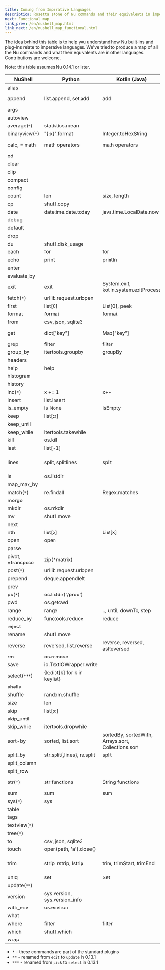 ```yaml
---
title: Coming from Imperative Languages
description: Rosetta stone of Nu commands and their equivalents in imperative languages
next: Functional map
link_prev: /en/nushell_map.html
link_next: /en/nushell_map_functional.html
---
```


The idea behind this table is to help you understand how Nu built-ins and plug-ins relate to imperative languages. We've tried to produce a map of all the Nu commands and what their equivalents are in other languages. Contributions are welcome.

Note: this table assumes Nu 0.14.1 or later.


| NuShell                | Python                        | Kotlin (Java)                                        | C++                                        | Rust                                            |
| ---------------------- | ----------------------------- | ---------------------------------------------------- | ------------------------------------------ | ----------------------------------------------- |
| alias                  |                               |                                                      |                                            |                                                 |
| append                 | list.append, set.add          | add                                                  | push_back, emplace_back                    | push, push_back                                 |
| args                   |                               |                                                      |                                            |                                                 |
| autoview               |                               |                                                      |                                            |                                                 |
| average(`*`)           | statistics.mean               |                                                      |                                            |                                                 |
| binaryview(`*`)        | \"{:x}\".format               | Integer.toHexString                                  |                                            |                                                 |
| calc, = math           | math operators                | math operators                                       | math operators                             | math operators                                  |
| cd                     |                               |                                                      |                                            |                                                 |
| clear                  |                               |                                                      |                                            |                                                 |
| clip                   |                               |                                                      |                                            |                                                 |
| compact                |                               |                                                      |                                            |                                                 |
| config                 |                               |                                                      |                                            |                                                 |
| count                  | len                           | size, length                                         | length                                     | len                                             |
| cp                     | shutil.copy                   |                                                      |                                            |                                                 |
| date                   | datetime.date.today           | java.time.LocalDate.now                              |                                            |                                                 |
| debug                  |                               |                                                      |                                            |                                                 |
| default                |                               |                                                      |                                            |                                                 |
| drop                   |                               |                                                      |                                            |                                                 |
| du                     | shutil.disk_usage             |                                                      |                                            |                                                 |
| each                   | for                           | for                                                  | for                                        | for                                             |
| echo                   | print                         | println                                              | printf                                     | println!                                        |
| enter                  |                               |                                                      |                                            |                                                 |
| evaluate_by            |                               |                                                      |                                            |                                                 |
| exit                   | exit                          | System.exit, kotlin.system.exitProcess               | exit                                       | exit                                            |
| fetch(`*`)             | urllib.request.urlopen        |                                                      |                                            |                                                 |
| first                  | list[0]                       | List[0], peek                                        | vector[0], top                             | Vec[0]                                          |
| format                 | format                        | format                                               | format                                     | format!                                         |
| from                   | csv, json, sqlite3            |                                                      |                                            |                                                 |
| get                    | dict[\"key\"]                 | Map[\"key\"]                                         | map[\"key\"]                               | HashMap["key"], get, entry                      |
| grep                   | filter                        | filter                                               | filter                                     | filter                                          |
| group_by               | itertools.groupby             | groupBy                                              |                                            | group_by                                        |
| headers                |                               |                                                      |                                            |                                                 |
| help                   | help                          |                                                      |                                            |                                                 |
| histogram              |                               |                                                      |                                            |                                                 |
| history                |                               |                                                      |                                            |                                                 |
| inc(`*`)               | x += 1                        | x++                                                  | x++                                        | x += 1                                          |
| insert                 | list.insert                   |                                                      |                                            |                                                 |
| is_empty               | is None                       | isEmpty                                              | empty                                      | is_empty                                        |
| keep                   | list[:x]                      |                                                      |                                            | &Vec[..x]                                       |
| keep_until             |                               |                                                      |                                            |                                                 |
| keep_while             | itertools.takewhile           |                                                      |                                            |                                                 |
| kill                   | os.kill                       |                                                      |                                            |                                                 |
| last                   | list[-1]                      |                                                      |                                            | &Vec[Vec.len()-1]                               |
| lines                  | split, splitlines             | split                                                | views::split                               | split, split_whitespace, rsplit, lines          |
| ls                     | os.listdir                    |                                                      |                                            |                                                 |
| map_max_by             |                               |                                                      |                                            |                                                 |
| match(`*`)             | re.findall                    | Regex.matches                                        | regex_match                                |                                                 |
| merge                  |                               |                                                      |                                            |                                                 |
| mkdir                  | os.mkdir                      |                                                      |                                            |                                                 |
| mv                     | shutil.move                   |                                                      |                                            |                                                 |
| next                   |                               |                                                      |                                            |                                                 |
| nth                    | list[x]                       | List[x]                                              | vector[x]                                  | Vec[x]                                          |
| open                   | open                          |                                                      |                                            |                                                 |
| parse                  |                               |                                                      |                                            |                                                 |
| pivot, =transpose      | zip(*matrix)                  |                                                      |                                            |                                                 |
| post(`*`)              | urllib.request.urlopen        |                                                      |                                            |                                                 |
| prepend                | deque.appendleft              |                                                      |                                            |                                                 |
| prev                   |                               |                                                      |                                            |                                                 |
| ps(`*`)                | os.listdir('/proc')           |                                                      |                                            |                                                 |
| pwd                    | os.getcwd                     |                                                      |                                            |                                                 |
| range                  | range                         | .., until, downTo, step                              | iota                                       | ..                                              |
| reduce_by              | functools.reduce              | reduce                                               | reduce                                     | fold, rfold, scan                               |
| reject                 |                               |                                                      |                                            |                                                 |
| rename                 | shutil.move                   |                                                      |                                            |                                                 |
| reverse                | reversed, list.reverse        | reverse, reversed, asReversed                        | reverse                                    | rev                                             |
| rm                     | os.remove                     |                                                      |                                            |                                                 |
| save                   | io.TextIOWrapper.write        |                                                      |                                            |                                                 |
| select(`***`)          | {k:dict[k] for k in keylist}  |                                                      |                                            |                                                 |
| shells                 |                               |                                                      |                                            |                                                 |
| shuffle                | random.shuffle                |                                                      |                                            |                                                 |
| size                   | len                           |                                                      |                                            |                                                 |
| skip                   | list[x:]                      |                                                      |                                            | &Vec[x..]                                       |
| skip_until             |                               |                                                      |                                            |                                                 |
| skip_while             | itertools.dropwhile           |                                                      |                                            |                                                 |
| sort-by                | sorted, list.sort             | sortedBy, sortedWith, Arrays.sort, Collections.sort  | sort                                       | sort                                            |
| split_by               | str.split{,lines}, re.split   | split                                                | views::split                               | split                                           |
| split_column           |                               |                                                      |                                            |                                                 |
| split_row              |                               |                                                      |                                            |                                                 |
| str(`*`)               | str functions                 | String functions                                     | string functions                           | &str, String functions                          |
| sum                    | sum                           | sum                                                  | reduce                                     | sum                                             |
| sys(`*`)               | sys                           |                                                      |                                            |                                                 |
| table                  |                               |                                                      |                                            |                                                 |
| tags                   |                               |                                                      |                                            |                                                 |
| textview(`*`)          |                               |                                                      |                                            |                                                 |
| tree(`*`)              |                               |                                                      |                                            |                                                 |
| to                     | csv, json, sqlite3            |                                                      |                                            |                                                 |
| touch                  | open(path, 'a').close()       |                                                      |                                            |                                                 |
| trim                   | strip, rstrip, lstrip         | trim, trimStart, trimEnd                             | regex                                      | trim, trim_{start,end}, strip_{suffix,prefix}   |
| uniq                   | set                           | Set                                                  | set                                        | HashSet                                         |
| update(`**`)           |                               |                                                      |                                            |                                                 |
| version                | sys.version, sys.version_info |                                                      |                                            |                                                 |
| with_env               | os.environ                    |                                                      |                                            |                                                 |
| what                   |                               |                                                      |                                            |                                                 |
| where                  | filter                        | filter                                               | filter                                     | filter                                          |
| which                  | shutil.which                  |                                                      |                                            |                                                 |
| wrap                   |                               |                                                      |                                            |                                                 |

* `*` - these commands are part of the standard plugins
* `**` - renamed from `edit` to `update` in 0.13.1
* `***` - renamed from `pick` to `select` in 0.13.1
